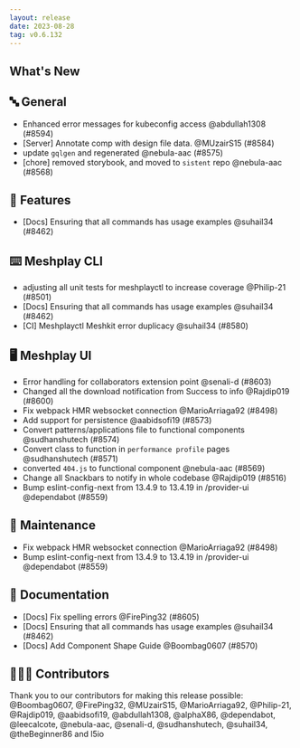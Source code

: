 ```yaml
---
layout: release
date: 2023-08-28
tag: v0.6.132
---
```


## What's New
## 🔤 General
- Enhanced error messages for kubeconfig access @abdullah1308 (#8594)
- [Server] Annotate comp with design file data. @MUzairS15 (#8584)
- update `gqlgen` and regenerated @nebula-aac (#8575)
- [chore] removed storybook, and moved to `sistent` repo @nebula-aac (#8568)

## 🚀 Features

- [Docs] Ensuring that all commands has usage examples @suhail34 (#8462)

## ⌨️ Meshplay CLI

- adjusting all unit tests  for meshplayctl to increase coverage @Philip-21 (#8501)
- [Docs] Ensuring that all commands has usage examples @suhail34 (#8462)
- [CI] Meshplayctl Meshkit error duplicacy @suhail34 (#8580)

## 🖥 Meshplay UI

- Error handling for collaborators extension point @senali-d (#8603)
- Changed all the download notification from Success to info @Rajdip019 (#8600)
- Fix webpack HMR websocket connection @MarioArriaga92 (#8498)
- Add support for persistence @aabidsofi19 (#8573)
- Convert patterns/applications file to functional components @sudhanshutech (#8574)
- Convert class to function in `performance profile` pages @sudhanshutech (#8571)
- converted `404.js` to functional component @nebula-aac (#8569)
- Change all Snackbars to notify in whole codebase  @Rajdip019 (#8516)
- Bump eslint-config-next from 13.4.9 to 13.4.19 in /provider-ui @dependabot (#8559)

## 🧰 Maintenance

- Fix webpack HMR websocket connection @MarioArriaga92 (#8498)
- Bump eslint-config-next from 13.4.9 to 13.4.19 in /provider-ui @dependabot (#8559)

## 📖 Documentation

- [Docs] Fix spelling errors  @FirePing32 (#8605)
- [Docs] Ensuring that all commands has usage examples @suhail34 (#8462)
- [Docs] Add Component Shape Guide @Boombag0607 (#8570)

## 👨🏽‍💻 Contributors

Thank you to our contributors for making this release possible:
@Boombag0607, @FirePing32, @MUzairS15, @MarioArriaga92, @Philip-21, @Rajdip019, @aabidsofi19, @abdullah1308, @alphaX86, @dependabot, @leecalcote, @nebula-aac, @senali-d, @sudhanshutech, @suhail34, @theBeginner86 and l5io
